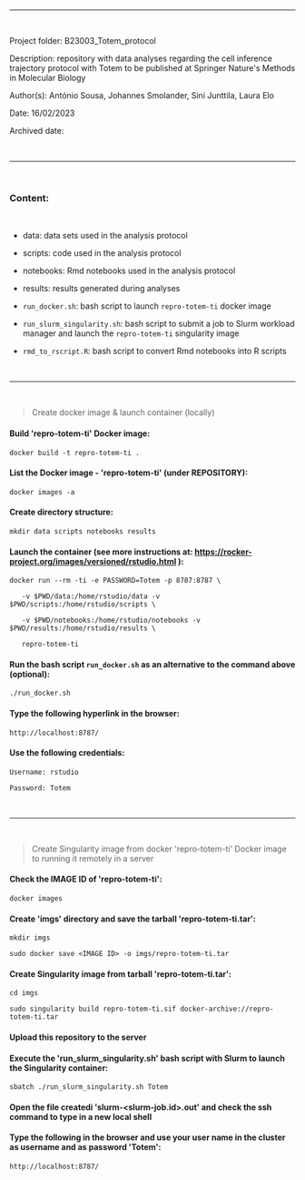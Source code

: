 
<br>

---

<br>

Project folder: B23003_Totem_protocol

Description: repository with data analyses regarding the cell inference trajectory protocol with Totem to be published at Springer Nature's Methods in Molecular Biology

Author(s): António Sousa, Johannes Smolander, Sini Junttila, Laura Elo

Date: 16/02/2023

Archived date: 

<br>

---

<br>

### Content:

<br>

   + data: data sets used in the analysis protocol

   + scripts: code used in the analysis protocol

   + notebooks: Rmd notebooks used in the analysis protocol

   + results: results generated during analyses

   + `run_docker.sh`: bash script to launch `repro-totem-ti` docker image  

   + `run_slurm_singularity.sh`: bash script to submit a job to Slurm workload manager and launch the `repro-totem-ti` singularity image 
   + `rmd_to_rscript.R`: bash script to convert Rmd notebooks into R scripts

<br>

---

<br>

>Create docker image & launch container (locally) 

#### Build 'repro-totem-ti' Docker image: 
`docker build -t repro-totem-ti .`

#### List the Docker image - 'repro-totem-ti' (under REPOSITORY):
`docker images -a`

#### Create directory structure: 
`mkdir data scripts notebooks results`

#### Launch the container (see more instructions at: https://rocker-project.org/images/versioned/rstudio.html ):
`docker run --rm -ti -e PASSWORD=Totem -p 8787:8787 \`

`	-v $PWD/data:/home/rstudio/data -v $PWD/scripts:/home/rstudio/scripts \`

`	-v $PWD/notebooks:/home/rstudio/notebooks -v $PWD/results:/home/rstudio/results \`
	
`	repro-totem-ti`

#### Run the bash script `run_docker.sh` as an alternative to the command above (optional):
`./run_docker.sh`

#### Type the following hyperlink in the browser: 
`http://localhost:8787/`

#### Use the following credentials: 
`Username: rstudio`

`Password: Totem`

<br>

---

<br>

>Create Singularity image from docker 'repro-totem-ti' Docker image to running it remotely in a server 

#### Check the IMAGE ID of 'repro-totem-ti': 
`docker images`

#### Create 'imgs' directory and save the tarball 'repro-totem-ti.tar':
`mkdir imgs`

`sudo docker save <IMAGE ID> -o imgs/repro-totem-ti.tar`

#### Create Singularity image from tarball 'repro-totem-ti.tar':
`cd imgs`

`sudo singularity build repro-totem-ti.sif docker-archive://repro-totem-ti.tar`

#### Upload this repository to the server

#### Execute the 'run_slurm_singularity.sh' bash script with Slurm to launch the Singularity container:
`sbatch ./run_slurm_singularity.sh Totem`

#### Open the file createdi 'slurm-<slurm-job.id>.out' and check the ssh command to type in a new local shell

#### Type the following in the browser and use your user name in the cluster as username and as password 'Totem':
`http://localhost:8787/`

